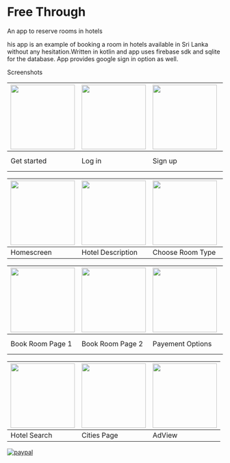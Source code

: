 # Free Through
 An app to reserve rooms in hotels
 
his app is an example of booking a room in hotels available in Sri Lanka without any hesitation.Written in kotlin and app uses firebase sdk and sqlite for the database. App provides google sign in option as well.
 

Screenshots

| <img src="https://user-images.githubusercontent.com/56221937/210369437-44164e86-2771-4d9b-96c2-3c9d0a042635.png" width="150"/> | <img src="https://user-images.githubusercontent.com/56221937/210370825-672b76d6-dcaa-4dab-9f71-10b39ec45a70.png" width="150"/> | <img src="https://user-images.githubusercontent.com/56221937/210371012-eb5f75dd-c6e1-4b95-8333-65f7d7bad485.png" width="150"/> | <img src="https://user-images.githubusercontent.com/56221937/210371322-ab5a56e9-03a9-4fba-a6f1-8279239e7da2.png" width="150"/>
| --- | --- | --- | --- |
| Get started | Log in | Sign up | Homescreen Loading | 


| <img src="https://user-images.githubusercontent.com/56221937/210372069-5b74df84-3b8e-4e84-88ab-558d5ecab025.png" width="150"/> | <img src="https://user-images.githubusercontent.com/56221937/210372250-ebcd72c7-5618-42b1-b6c2-15a2d2f0df3e.png" width="150"/> | <img src="https://user-images.githubusercontent.com/56221937/210372517-14694c2a-eefa-40f8-b207-601d421e3ff8.png" width="150"/> | <img src="https://user-images.githubusercontent.com/56221937/210372781-507232d8-156c-4ffd-bb25-df402ca191e6.png" width="150"/>
| --- | --- | --- | --- |
| Homescreen | Hotel Description | Choose Room Type | Reviews Page |


| <img src="https://user-images.githubusercontent.com/56221937/210373264-3930c855-321f-4343-94e0-83a8273cb773.png" width="150"/> | <img src="https://user-images.githubusercontent.com/56221937/210373417-1f382c54-51ac-4051-9c33-cb91393b80ae.png" width="150"/> | <img src="https://user-images.githubusercontent.com/56221937/210373497-cb6f5f5c-e38c-4c3e-b1da-dc7b4d2e9250.png" width="150"/> | <img src="https://user-images.githubusercontent.com/56221937/210373827-cf288d64-8f80-4d49-87f1-934751acd434.png" width="150"/>
| --- | --- | --- | --- |
| Book Room Page 1 | Book Room Page 2 | Payement Options | Payement Successful |

| <img src="https://user-images.githubusercontent.com/56221937/210374303-a46e07d9-f514-43ad-8d1f-43aa0612b916.png" width="150"/> | <img src="https://user-images.githubusercontent.com/56221937/210375008-acb07c6c-12a1-4af4-b039-e8c77776c432.png" width="150"/> | <img src="https://user-images.githubusercontent.com/56221937/210375277-5b1e0cc3-f9d4-40cf-a772-13e325d3b8b0.png" width="150"/>
| --- | --- | --- |
| Hotel Search | Cities Page | AdView |



[![paypal](https://www.paypalobjects.com/en_US/i/btn/btn_buynowCC_LG.gif)](https://www.paypal.com/donate/?hosted_button_id=JJW5TQBWXN36E)
